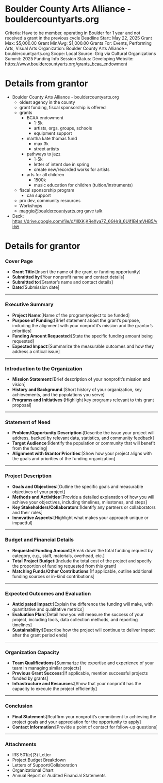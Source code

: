 # Boulder County Arts Alliance - bouldercountyarts.org

Criteria: Have to be member, operating in Boulder for 1 year and not received a grant in the previous cycle 
Deadline Start: May 22, 2025
Grant Max: $5,000.00
Grant Min/Avg: $1,000.00
Grants For: Events, Performing Arts, Visual Arts
Organization: Boulder County Arts Alliance - bouldercountyarts.org
Scope: Local
Source: Grig via Cultural Organizations Summit: 2025 Funding Info Session
Status: Developing
Website: https://www.bouldercountyarts.org/grants_bcaa_endowment

# Details from grantor

- Boulder County Arts Alliance - bouldercountyarts.org
    - oldest agency in the county
    - grant funding, fiscal sponsorship is offered
    - grants
        - BCAA endowment
            - 1-5k
            - artists, orgs, groups, schools
            - equipment support
        - martha kate thomas fund
            - max 3k
            - street artists
        - pathways to jazz
            - 1-5k
            - letter of intent due in spring
            - create new/recorded works for artists
        - arts for all children
            - 1500k
            - music education for children (tuition/instruments)
    - fiscal sponsorship program
        - can support
    - pro dev, community resources
    - Workshops
    - [maggie@bouldercountyarts.org](mailto:maggie@bouldercountyarts.org) gave talk
- Deck: https://drive.google.com/file/d/1lIXKjKReXya7Z_6GHr8_6Uif1B4mVHB5/view

# Details for grantor

### **Cover Page**

- **Grant Title**:[Insert the name of the grant or funding opportunity]
- **Submitted by**:[Your nonprofit name and contact details]
- **Submitted to**:[Grantor’s name and contact details]
- **Date**:[Submission date]

---

### **Executive Summary**

- **Project Name**:[Name of the program/project to be funded]
- **Purpose of Funding**:[Brief statement about the grant’s purpose, including the alignment with your nonprofit’s mission and the grantor’s priorities]
- **Funding Amount Requested**:[State the specific funding amount being requested]
- **Expected Impact**:[Summarize the measurable outcomes and how they address a critical issue]

---

### **Introduction to the Organization**

- **Mission Statement**:[Brief description of your nonprofit’s mission and vision]
- **History and Background**:[Short history of your organization, key achievements, and the populations you serve]
- **Programs and Initiatives**:[Highlight key programs relevant to this grant proposal]

---

### **Statement of Need**

- **Problem/Opportunity Description**:[Describe the issue your project will address, backed by relevant data, statistics, and community feedback]
- **Target Audience**:[Identify the population or community that will benefit from the funding]
- **Alignment with Grantor Priorities**:[Show how your project aligns with the goals and priorities of the funding organization]

---

### **Project Description**

- **Goals and Objectives**:[Outline the specific goals and measurable objectives of your project]
- **Methods and Activities**:[Provide a detailed explanation of how you will achieve your objectives, including timelines, milestones, and steps]
- **Key Stakeholders/Collaborators**:[Identify any partners or collaborators and their roles]
- **Innovative Aspects**:[Highlight what makes your approach unique or impactful]

---

### **Budget and Financial Details**

- **Requested Funding Amount**:[Break down the total funding request by category, e.g., staff, materials, overhead, etc.]
- **Total Project Budget**:[Include the total cost of the project and specify the proportion of funding requested from this grant]
- **Matching Funds/Other Contributions**:[If applicable, outline additional funding sources or in-kind contributions]

---

### **Expected Outcomes and Evaluation**

- **Anticipated Impact**:[Explain the difference the funding will make, with quantitative and qualitative metrics]
- **Evaluation Plan**:[Detail how you will measure the success of your project, including tools, data collection methods, and reporting timelines]
- **Sustainability**:[Describe how the project will continue to deliver impact after the grant period ends]

---

### **Organization Capacity**

- **Team Qualifications**:[Summarize the expertise and experience of your team in managing similar projects]
- **Previous Grant Success**:[If applicable, mention successful projects funded by grants]
- **Infrastructure and Resources**:[Show that your nonprofit has the capacity to execute the project efficiently]

---

### **Conclusion**

- **Final Statement**:[Reaffirm your nonprofit’s commitment to achieving the project goals and your appreciation for the opportunity to apply]
- **Contact Information**:[Provide a point of contact for follow-up questions]

---

### **Attachments**

- IRS 501(c)(3) Letter
- Project Budget Breakdown
- Letters of Support/Collaboration
- Organizational Chart
- Annual Report or Audited Financial Statements